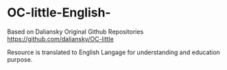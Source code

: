 # OC-little-English-
Based on Daliansky Original Github Repositories https://github.com/daliansky/OC-little

Resource is translated to English Langage for understanding and education purpose. 
